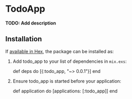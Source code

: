 # TodoApp

**TODO: Add description**

## Installation

If [available in Hex](https://hex.pm/docs/publish), the package can be installed as:

  1. Add todo_app to your list of dependencies in `mix.exs`:

        def deps do
          [{:todo_app, "~> 0.0.1"}]
        end

  2. Ensure todo_app is started before your application:

        def application do
          [applications: [:todo_app]]
        end

